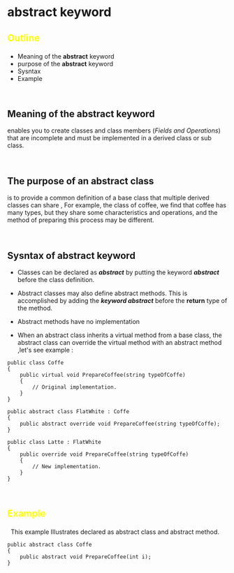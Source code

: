 # **abstract** keyword 

##  <p style="color:yellow">Outline </p>

  * Meaning of the **abstract** keyword 
  * purpose of the **abstract** keyword 
  * Sysntax
  * Example 
 
 &nbsp;


  ## Meaning of the **abstract** keyword 
enables you to create classes and class members (*Fields and Operations*) that are incomplete and must be implemented in a derived class or sub class.

 
 &nbsp;

## The purpose of an **abstract** class
 is to provide a common definition of a base class that multiple derived classes can share , For example, the class of coffee, we find that coffee has many types, but they share some characteristics and operations, and the method of preparing this process may be different.

 &nbsp;

## Sysntax of **abstract** keyword
* Classes can be declared as ***abstract*** by putting the keyword ***abstract*** before the class definition. 

* Abstract classes may also define abstract methods. This is accomplished by adding the ***keyword abstract*** before the **return** type of the method.

* Abstract methods have no implementation
* When an abstract class inherits a virtual method from a base class, the abstract class can override the virtual method with an abstract method ,let's see example :
```
public class Coffe
{
    public virtual void PrepareCoffee(string typeOfCoffe)
    {
        // Original implementation.
    }
}

public abstract class FlatWhite : Coffe
{
    public abstract override void PrepareCoffee(string typeOfCoffe);
}

public class Latte : FlatWhite 
{
    public override void PrepareCoffee(string typeOfCoffe)
    {
        // New implementation.
    }
}
```
 &nbsp;

## <p style="color:yellow">Example </p>

 &nbsp;
 This example Illustrates declared as abstract class and abstract method.
``` 
public abstract class Coffe   
{
    public abstract void PrepareCoffee(int i);
} 
```

